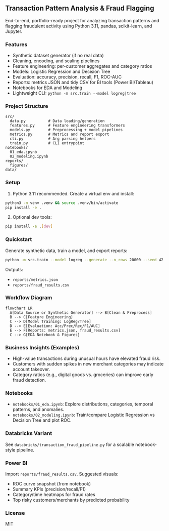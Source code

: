 ## Transaction Pattern Analysis & Fraud Flagging

End-to-end, portfolio-ready project for analyzing transaction patterns and flagging fraudulent activity using Python 3.11, pandas, scikit-learn, and Jupyter.

### Features
- Synthetic dataset generator (if no real data)
- Cleaning, encoding, and scaling pipelines
- Feature engineering: per-customer aggregates and category ratios
- Models: Logistic Regression and Decision Tree
- Evaluation: accuracy, precision, recall, F1, ROC-AUC
- Reports: metrics JSON and tidy CSV for BI tools (Power BI/Tableau)
- Notebooks for EDA and Modeling
- Lightweight CLI: `python -m src.train --model logreg|tree`

### Project Structure
```
src/
  data.py          # Data loading/generation
  features.py      # Feature engineering transformers
  models.py        # Preprocessing + model pipelines
  metrics.py       # Metrics and report export
  cli.py           # Arg parsing helpers
  train.py         # CLI entrypoint
notebooks/
  01_eda.ipynb
  02_modeling.ipynb
reports/
  figures/
data/
```

### Setup
1) Python 3.11 recommended. Create a virtual env and install:
```bash
python3 -m venv .venv && source .venv/bin/activate
pip install -e .
```

2) Optional dev tools:
```bash
pip install -e .[dev]
```

### Quickstart
Generate synthetic data, train a model, and export reports:
```bash
python -m src.train --model logreg --generate --n_rows 20000 --seed 42
```
Outputs:
- `reports/metrics.json`
- `reports/fraud_results.csv`

### Workflow Diagram
```mermaid
flowchart LR
  A[Data Source or Synthetic Generator] --> B[Clean & Preprocess]
  B --> C[Feature Engineering]
  C --> D[Model Training: LogReg/Tree]
  D --> E[Evaluation: Acc/Prec/Rec/F1/AUC]
  E --> F[Reports: metrics.json, fraud_results.csv]
  C --> G[EDA Notebook & Figures]
```

### Business Insights (Examples)
- High-value transactions during unusual hours have elevated fraud risk.
- Customers with sudden spikes in new merchant categories may indicate account takeover.
- Category ratios (e.g., digital goods vs. groceries) can improve early fraud detection.

### Notebooks
- `notebooks/01_eda.ipynb`: Explore distributions, categories, temporal patterns, and anomalies.
- `notebooks/02_modeling.ipynb`: Train/compare Logistic Regression vs Decision Tree and plot ROC.

### Databricks Variant
See `databricks/transaction_fraud_pipeline.py` for a scalable notebook-style pipeline.

### Power BI
Import `reports/fraud_results.csv`. Suggested visuals:
- ROC curve snapshot (from notebook)
- Summary KPIs (precision/recall/F1)
- Category/time heatmaps for fraud rates
- Top risky customers/merchants by predicted probability

### License
MIT


